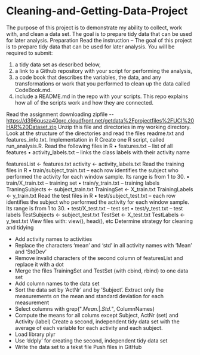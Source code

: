 Cleaning-and-Getting-Data-Project
=================================

The purpose of this project is to demonstrate my ability to collect, work with, and clean a data set. The goal is to prepare tidy data that can be used for later analysis.
Preparation
Read the instruction –
The goal of this project is to prepare tidy data that can be used for later analysis. You will be required to submit: 
1) a tidy data set as described below, 
2) a link to a Github repository with your script for performing the analysis, 
3) a code book that describes the variables, the data, and any transformations or work that you performed to clean up the data called CodeBook.md. 
4) include a README.md in the repo with your scripts. This repo explains how all of the scripts work and how they are connected. 

Read the assignment downloading zipfile --
https://d396qusza40orc.cloudfront.net/getdata%2Fprojectfiles%2FUCI%20HAR%20Dataset.zip 
Unzip this file and directories in my working directory.
Look at the structure of the directories and read the files readme.txt  and features_info.txt.
Implementation in R
Create one R script, called run_analysis.R.
Read the following files in R
•	features.txt – list of all features
•	activity_labels.txt – links the class labels with their activity name

 featuresList <- features.txt
 activity <- activity_labels.txt
Read the training files in R
•	train/subject_train.txt – each row identifies the subject who performed the activity for each window sample. Its range is from 1 to 30.
•	train/X_train.txt – training set
•	train/y_train.txt – training labels
 TraningSubjects <- subject_train.txt
 TrainingSet <- X_train.txt
 TrainingLabels <- y_train.txt
Read the test files in R
•	test/subject_test.txt – each row identifies the subject who performed the activity for each window sample. Its range is from 1 to 30.
•	test/X_test.txt – test set
•	test/y_test.txt – test labels
 TestSubjects <- subject_test.txt
 TestSet <- X_test.txt
 TestLabels <- y_test.txt
View files with: view(), head(), etc
Determine strategy for cleaning and tidying
-	Add activity names to activities
-	Replace the characters ‘mean’ and ‘std’ in all activity names with ‘Mean’ and ‘StdDev’
-	Remove invalid characters of the second column of featuresList and replace it with a dot
-	Merge the files TrainingSet and TestSet (with cbind, rbind) to one data set
-	Add column names to the data set
-	Sort the data set by ‘ActNr’ and by ‘Subject’.
Extract only the measurements on the mean and standard deviation for each measurement
-	Select columns with grep(".*Mean.*|.*Std.*", ColumnNames)
-	Compute the means for all colums except Subject, ActNr (set) and Activity (label)
Create a second, independent tidy data set with the average of each variable for each activity and each subject.
-	Load library plyr
-	Use ‘ddply’ for creating the second, independent tidy data set
-	Write the data set to  a tekst file
Push files in GitHub

